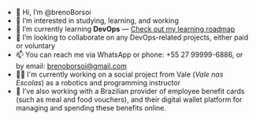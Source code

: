 - 👋 Hi, I’m @brenoBorsoi  
- 👀 I’m interested in studying, learning, and working  
- 🌱 I’m currently learning **DevOps** — [Check out my learning roadmap](https://roadmap.sh/u/brenoborsoi)  
- 💞️ I’m looking to collaborate on any DevOps-related projects, either paid or voluntary  
- 📫 You can reach me via WhatsApp or phone: +55 27 99999-6886, or by email: brenoborsoi@gmail.com  
- 👨‍🏭 I'm currently working on a social project from Vale (*Vale nas Escolas*) as a robotics and programming instructor  
- 💼 I’ve also working with a Brazilian provider of employee benefit cards (such as meal and food vouchers), and their digital wallet platform for managing and spending these benefits online.

